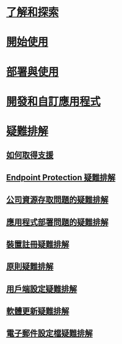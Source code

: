 # [了解和探索](/intune/understand-explore/introduction-to-microsoft-intune)
# [開始使用](/intune/get-started/what-to-know-before-you-start-microsoft-intune)
<!-- # [Plan and Design](/intune/plan-design/ways-to-do-enterprise-mobility) -->
# [部署與使用](/intune/deploy-use/overview-of-device-and-app-lifecycles-in-microsoft-intune)
# [開發和自訂應用程式](/intune/develop/intune-app-sdk)

# [疑難排解](how-to-get-support-for-microsoft-intune.md)
## [如何取得支援](how-to-get-support-for-microsoft-intune.md)
## [Endpoint Protection 疑難排解](Troubleshoot-Endpoint-Protection-in-microsoft-intune.md)
## [公司資源存取問題的疑難排解](Troubleshoot-company-resource-access-problems-with-microsoft-intune.md)
## [應用程式部署問題的疑難排解](Troubleshoot-app-deployment-problems-in-microsoft-intune.md)
## [裝置註冊疑難排解](troubleshoot-device-enrollment-in-intune.md)
## [原則疑難排解](Troubleshoot-policies-in-microsoft-intune.md)
## [用戶端設定疑難排解](Troubleshoot-client-setup-in-microsoft-intune.md)
## [軟體更新疑難排解](Troubleshoot-software-updates-in-microsoft-intune.md)
## [電子郵件設定檔疑難排解](Troubleshoot-email-profiles-in-microsoft-intune.md)


<!--HONumber=May16_HO2-->


